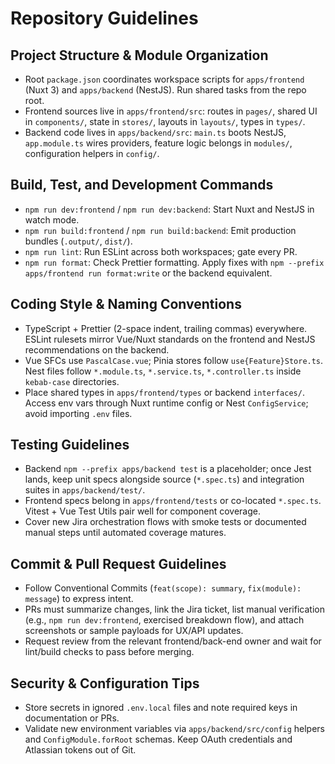 # Repository Guidelines

## Project Structure & Module Organization
- Root `package.json` coordinates workspace scripts for `apps/frontend` (Nuxt 3) and `apps/backend` (NestJS). Run shared tasks from the repo root.
- Frontend sources live in `apps/frontend/src`: routes in `pages/`, shared UI in `components/`, state in `stores/`, layouts in `layouts/`, types in `types/`.
- Backend code lives in `apps/backend/src`: `main.ts` boots NestJS, `app.module.ts` wires providers, feature logic belongs in `modules/`, configuration helpers in `config/`.

## Build, Test, and Development Commands
- `npm run dev:frontend` / `npm run dev:backend`: Start Nuxt and NestJS in watch mode.
- `npm run build:frontend` / `npm run build:backend`: Emit production bundles (`.output/`, `dist/`).
- `npm run lint`: Run ESLint across both workspaces; gate every PR.
- `npm run format`: Check Prettier formatting. Apply fixes with `npm --prefix apps/frontend run format:write` or the backend equivalent.

## Coding Style & Naming Conventions
- TypeScript + Prettier (2-space indent, trailing commas) everywhere. ESLint rulesets mirror Vue/Nuxt standards on the frontend and NestJS recommendations on the backend.
- Vue SFCs use `PascalCase.vue`; Pinia stores follow `use{Feature}Store.ts`. Nest files follow `*.module.ts`, `*.service.ts`, `*.controller.ts` inside `kebab-case` directories.
- Place shared types in `apps/frontend/types` or backend `interfaces/`. Access env vars through Nuxt runtime config or Nest `ConfigService`; avoid importing `.env` files.

## Testing Guidelines
- Backend `npm --prefix apps/backend test` is a placeholder; once Jest lands, keep unit specs alongside source (`*.spec.ts`) and integration suites in `apps/backend/test/`.
- Frontend specs belong in `apps/frontend/tests` or co-located `*.spec.ts`. Vitest + Vue Test Utils pair well for component coverage.
- Cover new Jira orchestration flows with smoke tests or documented manual steps until automated coverage matures.

## Commit & Pull Request Guidelines
- Follow Conventional Commits (`feat(scope): summary`, `fix(module): message`) to express intent.
- PRs must summarize changes, link the Jira ticket, list manual verification (e.g., `npm run dev:frontend`, exercised breakdown flow), and attach screenshots or sample payloads for UX/API updates.
- Request review from the relevant frontend/back-end owner and wait for lint/build checks to pass before merging.

## Security & Configuration Tips
- Store secrets in ignored `.env.local` files and note required keys in documentation or PRs.
- Validate new environment variables via `apps/backend/src/config` helpers and `ConfigModule.forRoot` schemas. Keep OAuth credentials and Atlassian tokens out of Git.
